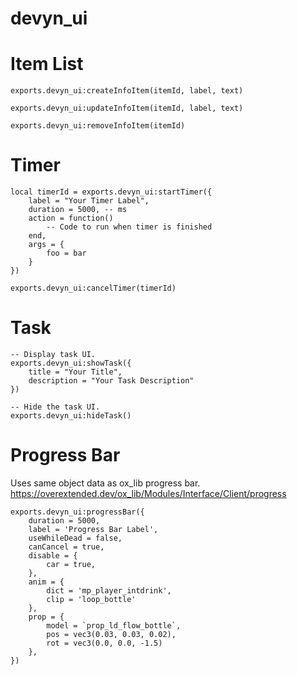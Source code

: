 # devyn_ui

# Item List
```
exports.devyn_ui:createInfoItem(itemId, label, text)

exports.devyn_ui:updateInfoItem(itemId, label, text)

exports.devyn_ui:removeInfoItem(itemId)

```

# Timer

```
local timerId = exports.devyn_ui:startTimer({
    label = "Your Timer Label",
    duration = 5000, -- ms
    action = function()
        -- Code to run when timer is finished
    end,
    args = {
        foo = bar
    }
})

exports.devyn_ui:cancelTimer(timerId)

```

# Task
```
-- Display task UI.
exports.devyn_ui:showTask({
    title = "Your Title",
    description = "Your Task Description"
})

-- Hide the task UI.
exports.devyn_ui:hideTask()

```

# Progress Bar

Uses same object data as ox_lib progress bar.
https://overextended.dev/ox_lib/Modules/Interface/Client/progress
```
exports.devyn_ui:progressBar({
    duration = 5000,
    label = 'Progress Bar Label',
    useWhileDead = false,
    canCancel = true,
    disable = {
        car = true,
    },
    anim = {
        dict = 'mp_player_intdrink',
        clip = 'loop_bottle'
    },
    prop = {
        model = `prop_ld_flow_bottle`,
        pos = vec3(0.03, 0.03, 0.02),
        rot = vec3(0.0, 0.0, -1.5)
    },
})

```
 
